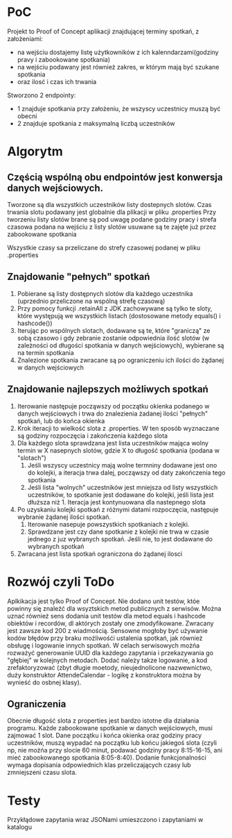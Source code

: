 # PoC 
Projekt to Proof of Concept aplikacji znajdującej terminy spotkań, z założeniami:
+ na wejściu dostajemy listę użytkowników z ich kalenndarzami(godziny pravy i zabookowane spotkania)
+ na wejściu podawany jest również zakres, w którym mają być szukane spotkania
+ oraz ilosć i czas ich trwania

Stworzono 2 endpointy:
+ 1 znajduje spotkania przy założeniu, że wszyscy uczestnicy muszą być obecni
+ 2 znajduje spotkania z maksymalną liczbą uczestników

# Algorytm

## Częścią wspólną obu endpointów jest konwersja danych wejściowych.
Tworzone są dla wszystkich uczestników listy dostepnych slotów. Czas trwania slotu podawany jest globalnie dla plikacji w pliku .properties
Przy tworzeniu listy slotów brane są pod uwagę podane godziny pracy i strefa czasowa podana na wejściu
z listy slotów usuwane są te zajęte już przez zabookowane spotkania

Wszystkie czasy sa przeliczane do strefy czasowej podanej w pliku .properties

## Znajdowanie "pełnych" spotkań

1. Pobierane są listy dostępnych slotów dla każdego uczestnika (uprzednio przeliczone na wspólną strefę czasową)
2. Przy pomocy funkcji .retainAll z JDK zachowywane są tylko te sloty, które występują we wszystkich listach (dostosowane metody equals() i hashcode())
3. Iterując po wspólnych slotach, dodawane są te, które "graniczą" ze sobą czasowo i gdy zebranie zostanie odpowiednia ilość slotów (w zależności od długości spotkania w danych wejściowych), wybierane są na termin spotkania
4. Znalezione spotkania zwracane są po ograniczeniu ich ilości do żądanej w danych wejściowych

## Znajdowanie najlepszych możliwych spotkań

1. Iterowanie następuje począwszy od początku okienka podanego w danych wejściowych i trwa do znalezienia żadanej ilości "pełnych" spotkań, lub do końca okienka
2. Krok iteracji to wielkość slota z .properties. W ten sposób wyznaczane są godziny rozpoczęcia i zakończenia każdego slota
3. Dla każdego slota sprawdzana jest lista uczestników mająca wolny termin w X nasepnych slotów, gdzie X to długość spotkania (podana w "slotach")
   1. Jeśli wszyscy uczestnicy mają wolne termniny dodawane jest ono do kolejki, a iteracja trwa dalej, począwszy od daty zakończenia tego spotkania
   2. Jeśli lista "wolnych" uczestników jest mniejsza od listy wszystkich uczestników, to spotkanie jest dodawane do kolejki, jeśli lista jest dłuższa niż 1. Iteracja jest kontynuowana dla nastepnego slota
4. Po uzyskaniu kolejki spotkań z różnymi datami rozpoczęcia, następuje wybranie żądanej ilości spotkań. 
   1. Iterowanie nasepuje powszystkich spotkaniach z kolejki. 
   2. Sprawdzane jest czy dane spotkanie z kolejki nie trwa w czasie jednego z juz wybranych spotkań. Jeśli nie, to jest dodawane do wybranych spotkań
5. Zwracana jest lista spotkań ograniczona do żądanej ilosci

# Rozwój czyli ToDo
Aplkikacja jest tylko Proof of Concept. Nie dodano unit testów, któe powinny się znaleźć dla wsyztskich metod publicznych z serwisów. Można uznać również sens dodania unit testów dla metod equals i hashcode obiektów i recordów, dl aktórych zostały one zmodyfikowane.
Zwracany jest zawsze kod 200 z wiadmością. Sensowne mogłoby być używanie kodów błędów przy braku możliwośći ustalenia spotkań, jak również obsługę i logowanie innych spotkań.
W celach serwisowych możńa rozważyć generowanie UUID dla każdego zapytania i przekazywania go "głębiej" w kolejnych metodach.
Dodać należy takze logowanie, a kod zrefaktoryzować (zbyt długie moetody, nieujednolicone nazwewnictwo, duży konstruktor AttendeCalendar - logikę z konstruktora można by wynieść do osbnej klasy).

## Ograniczenia
Obecnie długość slota z properties jest bardzo istotne dla działania programu. Każde zabookowane spotkanie w danych wejściowych, musi zajmować 1 slot. Dane początku i końca okienka oraz godziny pracy uczestników, muszą wypadać na początku lub końcu jakiegoś slota
(czyli np, nie możńa przy slocie 60 minut, podawać godziny pracy 8:15-16-15, ani mieć zabookowanego spotkania 8:05-8:40). 
Dodanie funkcjonalności wymaga dopisania odpowiednich klas przeliczających czasy lub zmniejszeni czasu slota. 


# Testy 
Przykłądowe zapytania wraz JSONami umieszczono i zapytaniami  w katalogu
